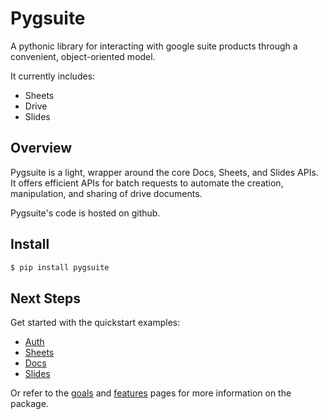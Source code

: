 # Pygsuite

A pythonic library for interacting with google suite products through a convenient,
object-oriented model.  

It currently includes:

- Sheets
- Drive
- Slides

## Overview

Pygsuite is a light, wrapper around the core Docs, Sheets,
and Slides APIs. It offers efficient APIs for batch requests to 
automate the creation, manipulation, and sharing of drive documents.

Pygsuite's code is hosted on github.

## Install

```bash
$ pip install pygsuite
```

## Next Steps

Get started with the quickstart examples:
- [Auth](./quickstart/auth.md)
- [Sheets](./quickstart/sheets.md)
- [Docs](./quickstart/docs.md)
- [Slides](./quickstart/slides.md)

Or refer to the [goals](./goals.md) and [features](./features.md) pages
for more information on the package. 

